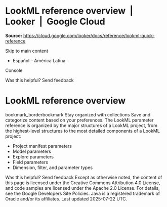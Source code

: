 # LookML reference overview  |  Looker  |  Google Cloud

**Source:** https://cloud.google.com/looker/docs/reference/lookml-quick-reference

Skip to main content 
  * Español – América Latina

Console 




Was this helpful?
Send feedback 
#  LookML reference overview
bookmark_borderbookmark Stay organized with collections  Save and categorize content based on your preferences.
The LookML parameter reference is organized by the major structures of a LookML project, from the highest-level structures to the most detailed components of a LookML project:
  * Project manifest parameters
  * Model parameters
  * Explore parameters
  * Field parameters
  * Dimension, filter, and parameter types


Was this helpful?
Send feedback 
Except as otherwise noted, the content of this page is licensed under the Creative Commons Attribution 4.0 License, and code samples are licensed under the Apache 2.0 License. For details, see the Google Developers Site Policies. Java is a registered trademark of Oracle and/or its affiliates.
Last updated 2025-07-22 UTC.


